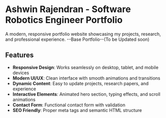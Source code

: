 # Ashwin Rajendran - Software Robotics Engineer Portfolio

A modern, responsive portfolio website showcasing my projects, research, and professional experience.
--Base Portfolio--(To be Updated soon)

## Features

- **Responsive Design**: Works seamlessly on desktop, tablet, and mobile devices
- **Modern UI/UX**: Clean interface with smooth animations and transitions
- **Dynamic Content**: Easy to update projects, research papers, and experience
- **Interactive Elements**: Animated hero section, typing effects, and scroll animations
- **Contact Form**: Functional contact form with validation
- **SEO Friendly**: Proper meta tags and semantic HTML structure


